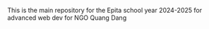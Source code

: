 This is the main repository for the Epita school year 2024-2025 for advanced web dev for NGO Quang Dang
